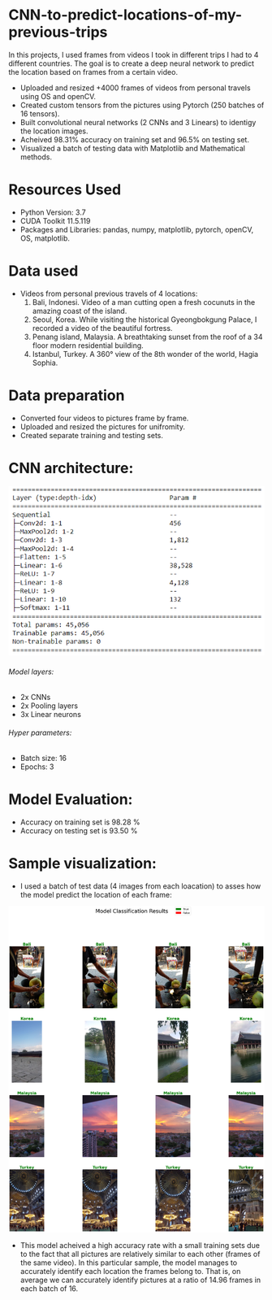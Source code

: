 # CNN-to-predict-locations-of-my-previous-trips

In this projects, I used frames from videos I took in different trips I had to 4 different countries. The goal is to create a deep neural network to predict the location based on frames from a certain video.

* Uploaded and resized +4000 frames of videos from personal travels using OS and openCV.
* Created custom tensors from the pictures using Pytorch (250 batches of 16 tensors).
* Built convolutional neural networks (2 CNNs and 3 Linears) to identigy the location images.
* Acheived 98.31% accuracy on training set and 96.5% on testing set.
* Visualized a batch of testing data with Matplotlib and Mathematical methods.

# Resources Used
* Python Version: 3.7
* CUDA Toolkit 11.5.119 
* Packages and Libraries: pandas, numpy, matplotlib, pytorch, openCV, OS, matplotlib.
# Data used
* Videos from personal previous travels of 4 locations:
  1. Bali, Indonesi. Video of a man cutting open a fresh cocunuts in the amazing coast of the island.
  2. Seoul, Korea. While visiting the historical Gyeongbokgung Palace, I recorded a video of the beautiful fortress.
  3. Penang island, Malaysia. A breathtaking sunset from the roof of a 34 floor modern residential building.
  4. Istanbul, Turkey. A 360° view of the 8th wonder of the world, Hagia Sophia. 

# Data preparation
* Converted four videos to pictures frame by frame.
* Uploaded and resized the pictures for unifromity.
* Created separate training and testing sets.
# CNN architecture:
![image 1](https://github.com/YoussefAithaddou/CNN-to-predict-locations-of-my-previous-trips/blob/main/model%20info.PNG)
###### Model layers:
* 2x CNNs
* 2x Pooling layers
* 3x Linear neurons
###### Hyper parameters:
* Batch size: 16
* Epochs: 3
# Model Evaluation:
* Accuracy on training set is 98.28 %
* Accuracy on testing set is 93.50 %
# Sample visualization:
* I used a batch of test data (4 images from each loacation) to asses how the model predict the location of each frame:

![image 2](https://github.com/YoussefAithaddou/CNN-to-predict-locations-of-my-previous-trips/blob/main/result%20sample.png)

* This model acheived a high accuracy rate with a small training sets due to the fact that all pictures are relatively similar to each other (frames of the same video). In this particular sample, the model manages to accurately identify each location the frames belong to. That is, on average we can accurately identify pictures at a ratio of 14.96 frames in each batch of 16.
